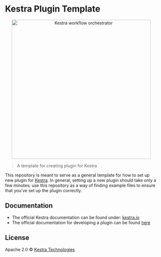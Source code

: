 # Kestra Plugin Template

<p align="center">
  <img width="460" src="https://kestra.io/logo.svg"  alt="Kestra workflow orchestrator" />
</p>

> A template for creating plugin for Kestra

This repository is meant to serve as a general template for how to set up new plugin for 
[Kestra](https://github.com/kestra-io/kestra). In general, setting up a new plugin should 
take only a few minutes; use this repository as a way of finding example files to ensure 
that you've set up the plugin correctly.

## Documentation
* The official Kestra documentation can be found under: [kestra.io](https://kestra.io)
* The official documentation for developing a plugin can be found [here](https://kestra.io/docs/plugin-developer-guide/)

## License
Apache 2.0 © [Kestra Technologies](https://kestra.io)
